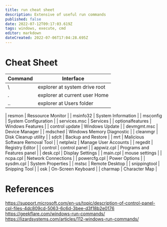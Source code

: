 ```yaml
---
title: run cheat sheet
description: Extensive of useful run commands
published: false
date: 2022-07-12T09:17:03.619Z
tags: windows, execute, cmd
editor: markdown
dateCreated: 2022-07-06T17:04:28.695Z
---
```


# Cheat Sheet
| Command | Interface |
|---|---|
| \ | explorer at system drive root |
| . | explorer at current user Home |
| .. | explorer at Users folder |

| resmon | Ressource Monitor |
| msinfo32 | System Information |
| msconfig | System Configuration |
| services.msc | Services |
| optionalfeatures | Windows Features |
| control update | Windows Update |
| devmgmt.msc | Device Manager |
| mdsched | Windows Memory Diagnostic |
| cleanmgr | Disk Cleanup utility |
| sdclt | Backup and Restore |
| mrt | Malicious Software Removal Tool |
| netplwiz | Manage User Accounts |
| regedit | Registry Editor |
| control | control panel |
| appwiz.cpl | Programs and Features panel |
| desk.cpl | Display Settings |
| main.cpl | mouse settings |
| ncpa.cpl | Network Connections |
| powercfg.cpl | Power Options |
| sysdm.cpl | System Properties |
| mstsc | Remote Desktop |
| snippingtool | Snipping Tool |
| osk | On-Screen Keyboard |
| charmap | Character Map |





















# References
https://support.microsoft.com/en-us/topic/description-of-control-panel-cpl-files-4dc809cd-5063-6c6d-3bee-d3f18b2e0176
https://geekflare.com/windows-run-commands/
https://lizardsystems.com/articles/112-windows-run-commands/